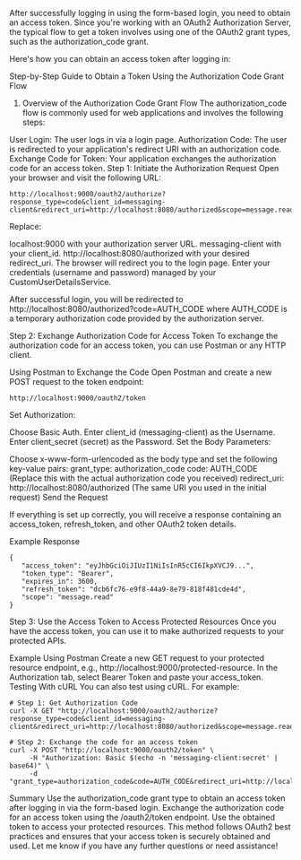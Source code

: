 After successfully logging in using the form-based login, you need to obtain an access token. Since you're working with an OAuth2 Authorization Server, the typical flow to get a token involves using one of the OAuth2 grant types, such as the authorization_code grant.

Here's how you can obtain an access token after logging in:

Step-by-Step Guide to Obtain a Token Using the Authorization Code Grant Flow
1. Overview of the Authorization Code Grant Flow
The authorization_code flow is commonly used for web applications and involves the following steps:

User Login: The user logs in via a login page.
Authorization Code: The user is redirected to your application's redirect URI with an authorization code.
Exchange Code for Token: Your application exchanges the authorization code for an access token.
Step 1: Initiate the Authorization Request
Open your browser and visit the following URL:

```
http://localhost:9000/oauth2/authorize?response_type=code&client_id=messaging-client&redirect_uri=http://localhost:8080/authorized&scope=message.read
```
Replace:

localhost:9000 with your authorization server URL.
messaging-client with your client_id.
http://localhost:8080/authorized with your desired redirect_uri.
The browser will redirect you to the login page. Enter your credentials (username and password) managed by your CustomUserDetailsService.

After successful login, you will be redirected to http://localhost:8080/authorized?code=AUTH_CODE where AUTH_CODE is a temporary authorization code provided by the authorization server.

Step 2: Exchange Authorization Code for Access Token
To exchange the authorization code for an access token, you can use Postman or any HTTP client.

Using Postman to Exchange the Code
Open Postman and create a new POST request to the token endpoint:

```
http://localhost:9000/oauth2/token
```
Set Authorization:

Choose Basic Auth.
Enter client_id (messaging-client) as the Username.
Enter client_secret (secret) as the Password.
Set the Body Parameters:

Choose x-www-form-urlencoded as the body type and set the following key-value pairs:
grant_type: authorization_code
code: AUTH_CODE (Replace this with the actual authorization code you received)
redirect_uri: http://localhost:8080/authorized (The same URI you used in the initial request)
Send the Request

If everything is set up correctly, you will receive a response containing an access_token, refresh_token, and other OAuth2 token details.

Example Response
```
{
   "access_token": "eyJhbGciOiJIUzI1NiIsInR5cCI6IkpXVCJ9...",
   "token_type": "Bearer",
   "expires_in": 3600,
   "refresh_token": "dcb6fc76-e9f8-44a9-8e79-818f481cde4d",
   "scope": "message.read"
}
```
Step 3: Use the Access Token to Access Protected Resources
Once you have the access token, you can use it to make authorized requests to your protected APIs.

Example Using Postman
Create a new GET request to your protected resource endpoint, e.g., http://localhost:9000/protected-resource.
In the Authorization tab, select Bearer Token and paste your access_token.
Testing With cURL
You can also test using cURL. For example:

```
# Step 1: Get Authorization Code
curl -X GET "http://localhost:9000/oauth2/authorize?response_type=code&client_id=messaging-client&redirect_uri=http://localhost:8080/authorized&scope=message.read"

# Step 2: Exchange the code for an access token
curl -X POST "http://localhost:9000/oauth2/token" \
     -H "Authorization: Basic $(echo -n 'messaging-client:secret' | base64)" \
     -d "grant_type=authorization_code&code=AUTH_CODE&redirect_uri=http://localhost:8080/authorized"
```
Summary
Use the authorization_code grant type to obtain an access token after logging in via the form-based login.
Exchange the authorization code for an access token using the /oauth2/token endpoint.
Use the obtained token to access your protected resources.
This method follows OAuth2 best practices and ensures that your access token is securely obtained and used. Let me know if you have any further questions or need assistance!
